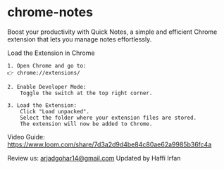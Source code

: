 # chrome-notes

Boost your productivity with Quick Notes, a simple and efficient Chrome extension that lets you manage notes effortlessly.

Load the Extension in Chrome

    1. Open Chrome and go to:
    👉 chrome://extensions/

    2. Enable Developer Mode:
        Toggle the switch at the top right corner.

    3. Load the Extension:
        Click "Load unpacked".
        Select the folder where your extension files are stored.
        The extension will now be added to Chrome.

Video Guide:<br>
https://www.loom.com/share/7d3a2d9d4be84c80ae62a9985b36fc4a

Review us:
arjadgohar14@gmail.com
Updated by Haffi Irfan

